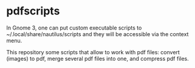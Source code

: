 # pdfscripts

In Gnome 3, one can put custom executable scripts to ~/.local/share/nautilus/scripts and they will be accessible via the context menu.

This repository some scripts that allow to work with pdf files: convert (images) to pdf, merge several pdf files into one, and compress pdf files.
